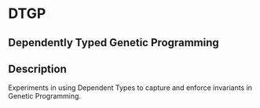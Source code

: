 DTGP
====
Dependently Typed Genetic Programming
-------------------------------------

## Description ##

Experiments in using Dependent Types to capture and enforce invariants
in Genetic Programming.


